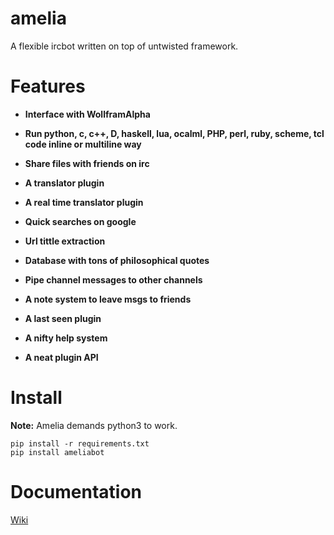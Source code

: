 amelia
======

A flexible ircbot written on top of untwisted framework.

Features
========

- **Interface with WollframAlpha**

- **Run python, c, c++, D, haskell, lua, ocalml, PHP, perl, ruby, scheme, tcl code inline or multiline way**

- **Share files with friends on irc**

- **A translator plugin**

- **A real time translator plugin**

- **Quick searches on google**

- **Url tittle extraction**

- **Database with tons of philosophical quotes**

- **Pipe channel messages to other channels**

- **A note system to leave msgs to friends**

- **A last seen plugin**

- **A nifty help system**

- **A neat plugin API**


Install
=======

**Note:**  Amelia demands python3 to work.

~~~
pip install -r requirements.txt
pip install ameliabot
~~~

Documentation
=============

[Wiki](https://github.com/iogf/ameliabot/wiki)






